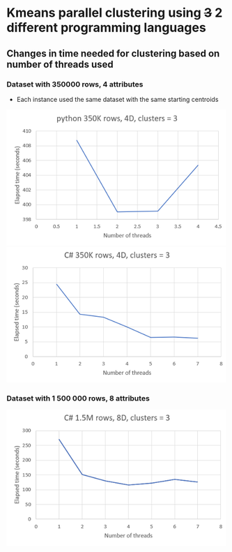 # Kmeans parallel clustering using ~~3~~ 2 different programming languages

## Changes in time needed for clustering based on number of threads used

### Dataset with 350000 rows, 4 attributes

- Each instance used the same dataset with the same starting centroids

![python result on 350k dataset](/images/python_350.png "python result on 350k dataset")
![c# result on 350k dataset](/images/cs_350.png "c# result on 350k dataset")

### Dataset with 1 500 000 rows, 8 attributes

![c# result on 1.5M dataset](/images/cs_1_5M.png "c# result on1.5M dataset")
